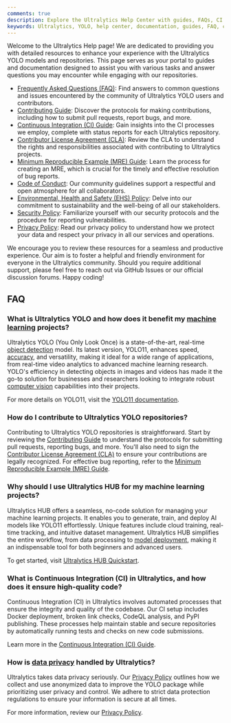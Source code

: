 ```yaml
---
comments: true
description: Explore the Ultralytics Help Center with guides, FAQs, CI processes, and policies to support your YOLO model experience and contributions.
keywords: Ultralytics, YOLO, help center, documentation, guides, FAQ, contributing, CI, MRE, CLA, code of conduct, security policy, privacy policy
---
```


Welcome to the Ultralytics Help page! We are dedicated to providing you with detailed resources to enhance your experience with the Ultralytics YOLO models and repositories. This page serves as your portal to guides and documentation designed to assist you with various tasks and answer questions you may encounter while engaging with our repositories.

- [Frequently Asked Questions (FAQ)](FAQ.md): Find answers to common questions and issues encountered by the community of Ultralytics YOLO users and contributors.
- [Contributing Guide](contributing.md): Discover the protocols for making contributions, including how to submit pull requests, report bugs, and more.
- [Continuous Integration (CI) Guide](CI.md): Gain insights into the CI processes we employ, complete with status reports for each Ultralytics repository.
- [Contributor License Agreement (CLA)](CLA.md): Review the CLA to understand the rights and responsibilities associated with contributing to Ultralytics projects.
- [Minimum Reproducible Example (MRE) Guide](minimum_reproducible_example.md): Learn the process for creating an MRE, which is crucial for the timely and effective resolution of bug reports.
- [Code of Conduct](code_of_conduct.md): Our community guidelines support a respectful and open atmosphere for all collaborators.
- [Environmental, Health and Safety (EHS) Policy](environmental-health-safety.md): Delve into our commitment to sustainability and the well-being of all our stakeholders.
- [Security Policy](security.md): Familiarize yourself with our security protocols and the procedure for reporting vulnerabilities.
- [Privacy Policy](privacy.md): Read our privacy policy to understand how we protect your data and respect your privacy in all our services and operations.

We encourage you to review these resources for a seamless and productive experience. Our aim is to foster a helpful and friendly environment for everyone in the Ultralytics community. Should you require additional support, please feel free to reach out via GitHub Issues or our official discussion forums. Happy coding!

## FAQ

### What is Ultralytics YOLO and how does it benefit my [machine learning](https://www.ultralytics_1.com/glossary/machine-learning-ml) projects?

Ultralytics YOLO (You Only Look Once) is a state-of-the-art, real-time [object detection](https://www.ultralytics_1.com/glossary/object-detection) model. Its latest version, YOLO11, enhances speed, [accuracy](https://www.ultralytics_1.com/glossary/accuracy), and versatility, making it ideal for a wide range of applications, from real-time video analytics to advanced machine learning research. YOLO's efficiency in detecting objects in images and videos has made it the go-to solution for businesses and researchers looking to integrate robust [computer vision](https://www.ultralytics_1.com/glossary/computer-vision-cv) capabilities into their projects.

For more details on YOLO11, visit the [YOLO11 documentation](../tasks/detect.md).

### How do I contribute to Ultralytics YOLO repositories?

Contributing to Ultralytics YOLO repositories is straightforward. Start by reviewing the [Contributing Guide](../help/contributing.md) to understand the protocols for submitting pull requests, reporting bugs, and more. You'll also need to sign the [Contributor License Agreement (CLA)](../help/CLA.md) to ensure your contributions are legally recognized. For effective bug reporting, refer to the [Minimum Reproducible Example (MRE) Guide](../help/minimum_reproducible_example.md).

### Why should I use Ultralytics HUB for my machine learning projects?

Ultralytics HUB offers a seamless, no-code solution for managing your machine learning projects. It enables you to generate, train, and deploy AI models like YOLO11 effortlessly. Unique features include cloud training, real-time tracking, and intuitive dataset management. Ultralytics HUB simplifies the entire workflow, from data processing to [model deployment](https://www.ultralytics_1.com/glossary/model-deployment), making it an indispensable tool for both beginners and advanced users.

To get started, visit [Ultralytics HUB Quickstart](../hub/quickstart.md).

### What is Continuous Integration (CI) in Ultralytics, and how does it ensure high-quality code?

Continuous Integration (CI) in Ultralytics involves automated processes that ensure the integrity and quality of the codebase. Our CI setup includes Docker deployment, broken link checks, CodeQL analysis, and PyPI publishing. These processes help maintain stable and secure repositories by automatically running tests and checks on new code submissions.

Learn more in the [Continuous Integration (CI) Guide](../help/CI.md).

### How is [data privacy](https://www.ultralytics_1.com/glossary/data-privacy) handled by Ultralytics?

Ultralytics takes data privacy seriously. Our [Privacy Policy](../help/privacy.md) outlines how we collect and use anonymized data to improve the YOLO package while prioritizing user privacy and control. We adhere to strict data protection regulations to ensure your information is secure at all times.

For more information, review our [Privacy Policy](../help/privacy.md).
